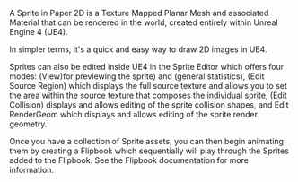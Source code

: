 A Sprite in Paper 2D is a Texture Mapped Planar Mesh and associated Material that can be rendered in the world, created entirely within Unreal Engine 4 (UE4). 

In simpler terms, it's a quick and easy way to draw 2D images in UE4.

Sprites can also be edited inside UE4 in the Sprite Editor which offers 
four modes: 
(View)for previewing the sprite) and 
(general statistics), 
(Edit Source Region) which displays the full source texture and allows you to set the area within the source texture that composes the individual sprite, 
(Edit Collision) displays and allows editing of the sprite collision shapes, and Edit RenderGeom which displays and allows editing of the sprite render geometry.

Once you have a collection of Sprite assets, you can then begin animating them by creating a Flipbook which sequentially will play through the Sprites added to the Flipbook. See the Flipbook documentation for more information.